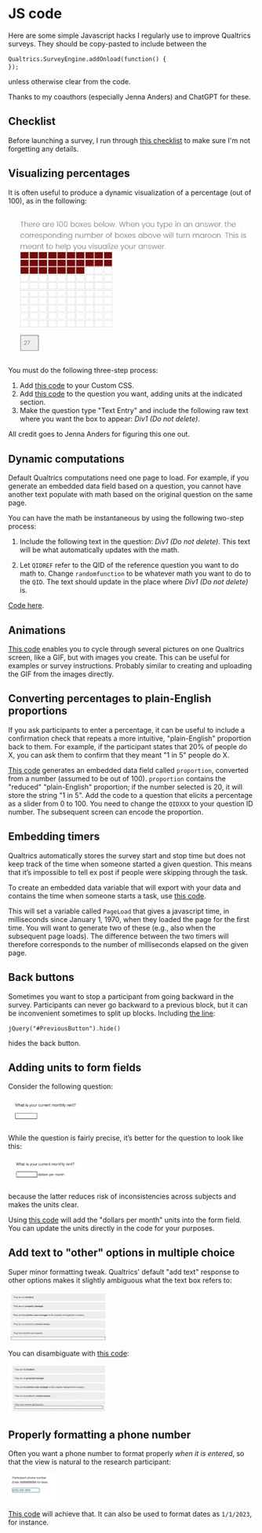 # JS code
Here are some simple Javascript hacks I regularly use to improve
Qualtrics surveys. They should be copy-pasted to include between the 

```
Qualtrics.SurveyEngine.addOnload(function() {
});
```
unless otherwise clear from the code. 

Thanks to my coauthors (especially Jenna Anders) and ChatGPT for these. 

## Checklist
Before launching a survey, I run through [this checklist](checklist.md) to make sure I'm not forgetting any details. 

## Visualizing percentages
It is often useful to produce a dynamic visualization of a percentage
(out of 100), as in the following: 


![](/q-js/screenshots-for-readme/dynamic-pct.png "Dynamic Percentage")

You must do the following three-step process: 
1. Add [this code](dynamic-pct-css.css) to your Custom CSS. 
2. Add [this code](dynamic-pct-js.js) to the question you want,
   adding units at the indicated section. 
3. Make the question type "Text Entry" and include the following raw text where you want the box to appear: 
*Div1 (Do not delete)*. 

All credit goes to Jenna Anders for figuring this one out. 

## Dynamic computations
Default Qualtrics computations need one page to load. For example, if you
generate an embedded data field based on a question, you cannot have
another text populate with math based on the original question on the
same page. 

You can have the math be instantaneous by using the following two-step process: 
1. Include the following text in the question: *Div1 (Do not delete)*. This text will be what automatically updates with the math. 

2. Let `QIDREF` refer to the QID of the reference question you want to do
math to. Change `randomfunction` to be whatever math you want to do to
the `QID`. The text should update in the place where *Div1 (Do not
delete)* is. 

[Code here](instant-math.js). 

## Animations 
[This code](animation.js) enables you to cycle through several pictures on one Qualtrics
screen, like a GIF, but with images you create. This can be
useful for examples or survey instructions. Probably similar to creating and uploading the GIF from the images directly. 

## Converting percentages to plain-English proportions
If you ask participants to enter a percentage, it can be useful to
include a confirmation check that repeats a more intuitive, "plain-English" proportion
back to them. For example, if the participant states that 20% of people do X, you can ask them to
confirm that they meant "1 in 5" people do X. 

[This code](odds.js) generates an embedded data field called `proportion`, converted from a number (assumed to be out of 100). `proportion` contains the "reduced" "plain-English" proportion; if the number selected is 20, it will store the string "1 in 5". Add the code
to a question that elicits a percentage as a slider from 0 to 100. You
need to change the `QIDXXX` to your question ID number. The subsequent
screen can encode the proportion. 

## Embedding timers
Qualtrics automatically stores the survey start and stop time but does not
keep track of the time when someone started a given question. This
means that it’s impossible to tell ex post if people were skipping
through the task. 

To create an embedded data variable that will export with your data and contains the time when someone starts a task, use [this code](pageload.js). 

This will set a variable called `PageLoad` that gives a javascript time,
in milliseconds since January 1, 1970, when they loaded the page
for the first time. You will want to generate two of these (e.g., also
when the subsequent page loads). The difference between the two timers will therefore corresponds to the
number of milliseconds elapsed on the given page. 

## Back buttons
Sometimes you want to stop a participant from going backward in the
survey. Participants can never go backward to a previous block, but it
can be inconvenient sometimes to split up blocks. Including [the line](backbutton.js):
```
jQuery("#PreviousButton").hide()
```
hides the back button. 

## Adding units to form fields
Consider the following question: 

<img src="/q-js/screenshots-for-readme/rent.png" alt="Rent without units" style="width:30%;">

While the question is fairly precise, it’s better for the question to look like this: 

<img src="/q-js/screenshots-for-readme/rent_units.png" alt="Rent with units" style="width:30%;">

because the latter reduces risk of inconsistencies across subjects and
makes the units clear. 

Using [this code](units.js) will add the "dollars per month" units into the form
field. You can update the units directly in the code for your
purposes. 

## Add text to "other" options in multiple choice
Super minor formatting tweak.  Qualtrics' default "add text" response to other options makes it
slightly ambiguous what the text box refers to:

<img src="/q-js/screenshots-for-readme/text-default.png" alt="Rent without units" style="width:40%;">

You can disambiguate with [this code](disambiguate-text.js): 

<img src="/q-js/screenshots-for-readme/text-updated.png" alt="Rent without units" style="width:40%;">


## Properly formatting a phone number
Often you want a phone number to format properly *when it is entered*, so
that the view is natural to the research participant:

<img src="/q-js/screenshots-for-readme/phone-number.png" alt="Phone" style="width:20%;">

[This code](phone-numbers.js) will achieve that. It can also be used to format dates as
`1/1/2023`, for instance. 





